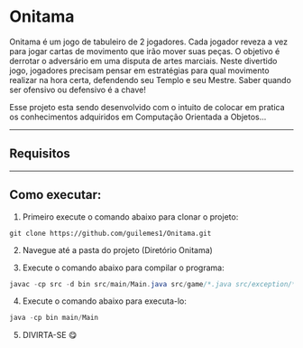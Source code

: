 # Onitama

Onitama é um jogo de tabuleiro de 2 jogadores. Cada jogador reveza a vez para jogar cartas de movimento que irão mover suas peças. O objetivo é derrotar o adversário em uma disputa de artes marciais. Neste divertido jogo, jogadores precisam pensar em estratégias para qual movimento realizar na hora certa, defendendo seu Templo e seu Mestre. Saber quando ser
ofensivo ou defensivo é a chave!

Esse projeto esta sendo desenvolvido com o intuito de colocar em pratica os conhecimentos adquiridos em Computação Orientada a Objetos...

---
## Requisitos


---

## Como executar:

1. Primeiro execute o comando abaixo para clonar o projeto:

```
git clone https://github.com/guilemes1/Onitama.git
```

2. Navegue até a pasta do projeto (Diretório Onitama)

3. Execute o comando abaixo para compilar o programa:

```java
javac -cp src -d bin src/main/Main.java src/game/*.java src/exception/*.java
```

4. Execute o comando abaixo para executa-lo:

```java
java -cp bin main/Main
```

5. DIVIRTA-SE 😋
